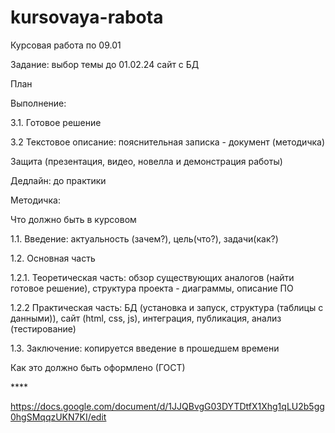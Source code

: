 # kursovaya-rabota
Курсовая работа по 09.01</p>
Задание: выбор темы до 01.02.24 сайт с БД</p>
План</p>
Выполнение:</p>
3.1. Готовое решение </p>
3.2 Текстовое описание: пояснительная записка - документ (методичка)</p>
Защита (презентация, видео, новелла и демонстрация работы)</p>
Дедлайн: до практики</p>
Методичка:</p>
Что должно быть в курсовом</p>
1.1. Введение: актуальность (зачем?), цель(что?), задачи(как?) </p>
1.2. Основная часть</p>
1.2.1. Теоретическая часть: обзор существующих аналогов (найти готовое решение), структура проекта - диаграммы,  описание ПО</p>
1.2.2 Практическая часть: БД (установка и запуск, структура (таблицы с данными)), сайт (html, css, js), интеграция, публикация, анализ (тестирование) </p>
1.3. Заключение: копируется введение в прошедшем времени</p>
Как это должно быть оформлено (ГОСТ)</p>
****</p>
https://docs.google.com/document/d/1JJQBvgG03DYTDtfX1Xhg1qLU2b5gg0hgSMqqzUKN7KI/edit
